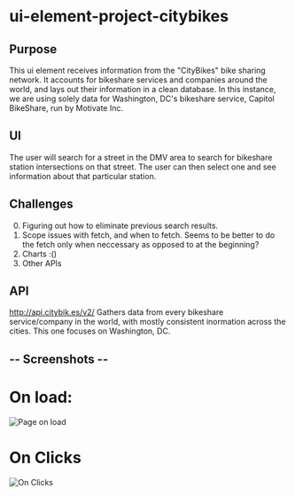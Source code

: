 # ui-element-project-citybikes

## Purpose
This ui element receives information from the "CityBikes" bike sharing network. 
It accounts for bikeshare services and companies around the world, and lays out their information
in a clean database. In this instance, we are using solely data for Washington, DC's bikeshare 
service, Capitol BikeShare, run by Motivate Inc. 

## UI
The user will search for a street in the DMV area to search for bikeshare station intersections on that street. 
The user can then select one and see information about that particular station. 

## Challenges
0. Figuring out how to eliminate previous search results. 
0. Scope issues with fetch, and when to fetch. Seems to be better to do the fetch only when neccessary as opposed to at the beginning?
0. Charts :()
0. Other APIs

## API
http://api.citybik.es/v2/
Gathers data from every bikeshare service/company in the world, with mostly consistent inormation across the cities. 
This one focuses on Washington, DC. 

## -- Screenshots -- 
# On load:
![Page on load](page_load.png)

# On Clicks
![On Clicks](on_clicks.png)